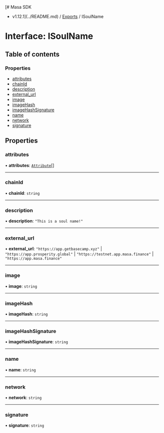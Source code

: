 [# Masa SDK
 - v1.12.1](../README.md) / [Exports](../modules.md) / ISoulName

# Interface: ISoulName

## Table of contents

### Properties

- [attributes](ISoulName.md#attributes)
- [chainId](ISoulName.md#chainid)
- [description](ISoulName.md#description)
- [external\_url](ISoulName.md#external_url)
- [image](ISoulName.md#image)
- [imageHash](ISoulName.md#imagehash)
- [imageHashSignature](ISoulName.md#imagehashsignature)
- [name](ISoulName.md#name)
- [network](ISoulName.md#network)
- [signature](ISoulName.md#signature)

## Properties

### attributes

• **attributes**: [`Attribute`](Attribute.md)[]

___

### chainId

• **chainId**: `string`

___

### description

• **description**: ``"This is a soul name!"``

___

### external\_url

• **external\_url**: ``"https://app.getbasecamp.xyz"`` \| ``"https://app.prosperity.global"`` \| ``"https://testnet.app.masa.finance"`` \| ``"https://app.masa.finance"``

___

### image

• **image**: `string`

___

### imageHash

• **imageHash**: `string`

___

### imageHashSignature

• **imageHashSignature**: `string`

___

### name

• **name**: `string`

___

### network

• **network**: `string`

___

### signature

• **signature**: `string`
